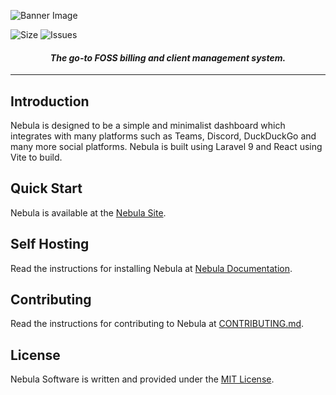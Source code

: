 ![Banner Image](https://cdn.discordapp.com/attachments/1026618025652269138/1026618077623881739/NEBULA.png)

![Size](https://img.shields.io/github/languages/code-size/cmrxnn/nebula)
![Issues](https://img.shields.io/github/issues/cmrxnn/nebula)

<h4 align="center"><em>The go-to FOSS billing and client management system.</em></h4>

<hr />

## Introduction
Nebula is designed to be a simple and minimalist dashboard which integrates with many platforms such as Teams, Discord, DuckDuckGo and many more social platforms. Nebula is built using Laravel 9 and React using Vite to build.

## Quick Start
Nebula is available at the [Nebula Site](nebula.cmrxnn.me).

## Self Hosting
Read the instructions for installing Nebula at [Nebula Documentation](https://github.com/cmrxnn/nebula).

## Contributing
Read the instructions for contributing to Nebula at [CONTRIBUTING.md](https://github.com/cmrxnn/nebula/blob/develop/CONTRIBUTING.md).

## License
Nebula Software is written and provided under the [MIT License](https://opensource.org/licenses/MIT).
